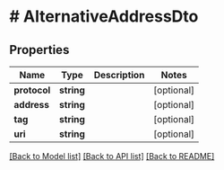 # # AlternativeAddressDto

## Properties

Name | Type | Description | Notes
------------ | ------------- | ------------- | -------------
**protocol** | **string** |  | [optional]
**address** | **string** |  | [optional]
**tag** | **string** |  | [optional]
**uri** | **string** |  | [optional]

[[Back to Model list]](../../README.md#models) [[Back to API list]](../../README.md#endpoints) [[Back to README]](../../README.md)
